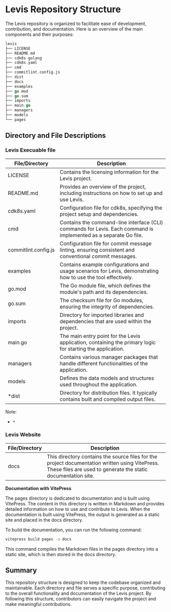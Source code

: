 
# Levis Repository Structure
The Levis repository is organized to facilitate ease of development, contribution, and documentation. Here is an overview of the main components and their purposes:

```go
levis
├── LICENSE
├── README.md
├── cdk8s-golang
├── cdk8s.yaml
├── cmd
├── commitlint.config.js
├── dist
├── docs
├── examples
├── go.mod
├── go.sum
├── imports
├── main.go
├── managers
├── models
└── pages
```
## Directory and File Descriptions

### Levis Execuable file
|File/Directory | Description|
|--|--|
|LICENSE | Contains the licensing information for the Levis project.|
|README.md | Provides an overview of the project, including instructions on how to set up and use Levis.|
|cdk8s.yaml | Configuration file for cdk8s, specifying the project setup and dependencies.|
|cmd | Contains the command-line interface (CLI) commands for Levis. Each command is implemented as a separate Go file.|
|commitlint.config.js | Configuration file for commit message linting, ensuring consistent and conventional commit messages.|
|examples | Contains example configurations and usage scenarios for Levis, demonstrating how to use the tool effectively.|
|go.mod | The Go module file, which defines the module's path and its dependencies.|
|go.sum | The checksum file for Go modules, ensuring the integrity of dependencies.|
|imports | Directory for imported libraries and dependencies that are used within the project.|
|main.go | The main entry point for the Levis application, containing the primary logic for starting the application.|
|managers | Contains various manager packages that handle different functionalities of the application.|
|models | Defines the data models and structures used throughout the application.|
|*dist | Directory for distribution files. It typically contains built and compiled output files.|

Note:
- `*`

### Levis Website
|File/Directory | Description|
|--|--|
|docs | This directory contains the source files for the project documentation written using VitePress. These files are used to generate the static documentation site.|


**Documentation with VitePress**

The pages directory is dedicated to documentation and is built using VitePress. The content in this directory is written in Markdown and provides detailed information on how to use and contribute to Levis. When the documentation is built using VitePress, the output is generated as a static site and placed in the docs directory.

To build the documentation, you can run the following command:

```sh
vitepress build pages -o docs
```

This command compiles the Markdown files in the pages directory into a static site, which is then stored in the docs directory.


## Summary
This repository structure is designed to keep the codebase organized and maintainable. Each directory and file serves a specific purpose, contributing to the overall functionality and documentation of the Levis project. By following this structure, contributors can easily navigate the project and make meaningful contributions.
